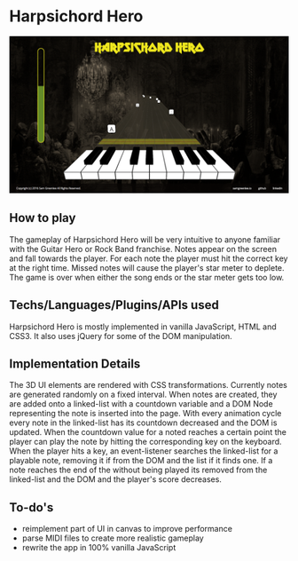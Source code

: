 # Harpsichord Hero

![screenshot](./docs/hhero-screen.png)

## How to play

The gameplay of Harpsichord Hero will be very intuitive to anyone familiar with the Guitar Hero or Rock Band franchise. Notes appear on the screen and fall towards the player. For each note the player must hit the correct key at the right time. Missed notes will cause the player's star meter to deplete. The game is over when either the song ends or the star meter gets too low.

## Techs/Languages/Plugins/APIs used

Harpsichord Hero is mostly implemented in vanilla JavaScript, HTML and CSS3. It also uses jQuery for some of the DOM manipulation.

## Implementation Details

The 3D UI elements are rendered with CSS transformations. Currently notes are generated randomly on a fixed interval. When notes are created, they are added onto a linked-list with a countdown variable and a DOM Node representing the note is inserted into the page. With every animation cycle every note in the linked-list has its countdown decreased and the DOM is updated. When the countdown value for a noted reaches a certain point the player can play the note by hitting the corresponding key on the keyboard. When the player hits a key, an event-listener searches the linked-list for a playable note, removing it if from the DOM and the list if it finds one. If a note reaches the end of the without being played its removed from the linked-list and the DOM and the player's score decreases.

## To-do's

* reimplement part of UI in canvas to improve performance
* parse MIDI files to create more realistic gameplay
* rewrite the app in 100% vanilla JavaScript
